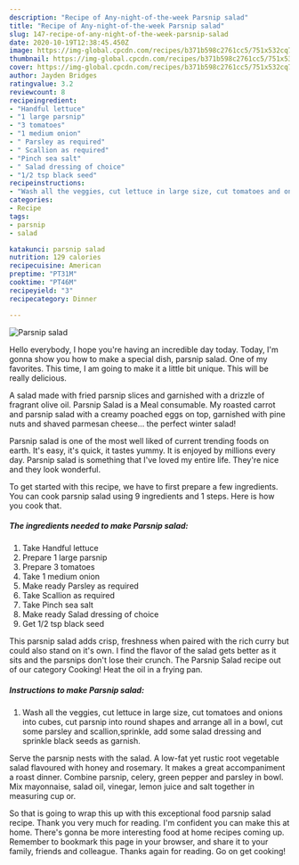 ```yaml
---
description: "Recipe of Any-night-of-the-week Parsnip salad"
title: "Recipe of Any-night-of-the-week Parsnip salad"
slug: 147-recipe-of-any-night-of-the-week-parsnip-salad
date: 2020-10-19T12:38:45.450Z
image: https://img-global.cpcdn.com/recipes/b371b598c2761cc5/751x532cq70/parsnip-salad-recipe-main-photo.jpg
thumbnail: https://img-global.cpcdn.com/recipes/b371b598c2761cc5/751x532cq70/parsnip-salad-recipe-main-photo.jpg
cover: https://img-global.cpcdn.com/recipes/b371b598c2761cc5/751x532cq70/parsnip-salad-recipe-main-photo.jpg
author: Jayden Bridges
ratingvalue: 3.2
reviewcount: 8
recipeingredient:
- "Handful lettuce"
- "1 large parsnip"
- "3 tomatoes"
- "1 medium onion"
- " Parsley as required"
- " Scallion as required"
- "Pinch sea salt"
- " Salad dressing of choice"
- "1/2 tsp black seed"
recipeinstructions:
- "Wash all the veggies, cut lettuce in large size, cut tomatoes and onions into cubes, cut parsnip into round shapes and arrange all in a bowl, cut some parsley and scallion,sprinkle, add some salad dressing and sprinkle black seeds as garnish."
categories:
- Recipe
tags:
- parsnip
- salad

katakunci: parsnip salad 
nutrition: 129 calories
recipecuisine: American
preptime: "PT31M"
cooktime: "PT46M"
recipeyield: "3"
recipecategory: Dinner

---
```



![Parsnip salad](https://img-global.cpcdn.com/recipes/b371b598c2761cc5/751x532cq70/parsnip-salad-recipe-main-photo.jpg)

Hello everybody, I hope you're having an incredible day today. Today, I'm gonna show you how to make a special dish, parsnip salad. One of my favorites. This time, I am going to make it a little bit unique. This will be really delicious.

A salad made with fried parsnip slices and garnished with a drizzle of fragrant olive oil. Parsnip Salad is a Meal consumable. My roasted carrot and parsnip salad with a creamy poached eggs on top, garnished with pine nuts and shaved parmesan cheese… the perfect winter salad!

Parsnip salad is one of the most well liked of current trending foods on earth. It's easy, it's quick, it tastes yummy. It is enjoyed by millions every day. Parsnip salad is something that I've loved my entire life. They're nice and they look wonderful.


To get started with this recipe, we have to first prepare a few ingredients. You can cook parsnip salad using 9 ingredients and 1 steps. Here is how you cook that.

<!--inarticleads1-->

##### The ingredients needed to make Parsnip salad:

1. Take Handful lettuce
1. Prepare 1 large parsnip
1. Prepare 3 tomatoes
1. Take 1 medium onion
1. Make ready  Parsley as required
1. Take  Scallion as required
1. Take Pinch sea salt
1. Make ready  Salad dressing of choice
1. Get 1/2 tsp black seed


This parsnip salad adds crisp, freshness when paired with the rich curry but could also stand on it&#39;s own. I find the flavor of the salad gets better as it sits and the parsnips don&#39;t lose their crunch. The Parsnip Salad recipe out of our category Cooking! Heat the oil in a frying pan. 

<!--inarticleads2-->

##### Instructions to make Parsnip salad:

1. Wash all the veggies, cut lettuce in large size, cut tomatoes and onions into cubes, cut parsnip into round shapes and arrange all in a bowl, cut some parsley and scallion,sprinkle, add some salad dressing and sprinkle black seeds as garnish.


Serve the parsnip nests with the salad. A low-fat yet rustic root vegetable salad flavoured with honey and rosemary. It makes a great accompaniment a roast dinner. Combine parsnip, celery, green pepper and parsley in bowl. Mix mayonnaise, salad oil, vinegar, lemon juice and salt together in measuring cup or. 

So that is going to wrap this up with this exceptional food parsnip salad recipe. Thank you very much for reading. I'm confident you can make this at home. There's gonna be more interesting food at home recipes coming up. Remember to bookmark this page in your browser, and share it to your family, friends and colleague. Thanks again for reading. Go on get cooking!
